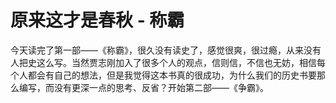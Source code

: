 # 原来这才是春秋 - 称霸

今天读完了第一部——《称霸》，很久没有读史了，感觉很爽，很过瘾，从来没有人把史这么写。当然贾志刚加入了很多个人的观点，信则信，不信也无妨，相信每个人都会有自己的想法，但是我觉得这本书真的很成功，为什么我们的历史书要那么编写，而没有更深一点的思考、反省？开始第二部——《争霸》。
